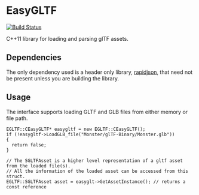 # EasyGLTF
[![Build Status](https://travis-ci.org/livvv2k/EasyGLTF.svg?branch=master)](https://travis-ci.org/livvv2k/EasyGLTF)

C++11 library for loading and parsing glTF assets.

## Dependencies
The only dependency used is a header only library, [rapidjson](https://github.com/Tencent/rapidjson), that need not be present unless you are building the library.

## Usage
The interface supports loading GLTF and GLB files from either memory or file path.
```
EGLTF::CEasyGLTF* easygltf = new EGLTF::CEasyGLTF();
if (!easygltf->LoadGLB_file("Monster/glTF-Binary/Monster.glb"))
{
  return false;
}

// The SGLTFAsset is a higher level representation of a gltf asset from the loaded file(s).
// All the information of the loaded asset can be accessed from this struct.
EGLTF::SGLTFAsset asset = easyglt->GetAssetInstance(); // returns a const reference
```
